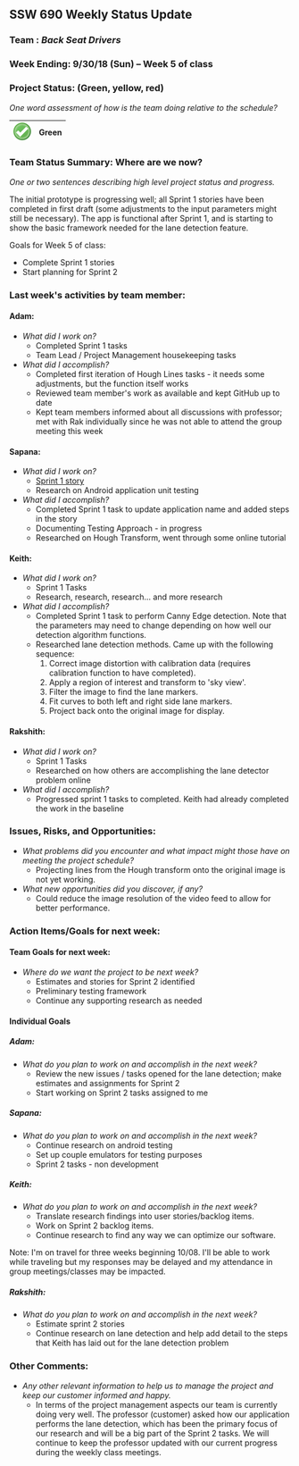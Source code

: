 ﻿## SSW 690 Weekly Status Update 

### Team : _Back Seat Drivers_

### Week Ending: 9/30/18 (Sun) – Week 5 of class

### Project Status: (Green, yellow, red)

_One word assessment of how is the team doing relative to the schedule?_

| ![Green](https://github.com/Scarabyte/SSW690-Project/blob/master/docs/StatusUpdates/status_green.png?raw=true) | Green  |
| ----------- |:-----------:|

### Team Status Summary: Where are we now?

_One or two sentences describing high level project status and progress._

The initial prototype is progressing well; all Sprint 1 stories have been completed in first draft (some adjustments to the input parameters might still be necessary). The app is functional after Sprint 1, and is starting to show the basic framework needed for the lane detection feature.

Goals for Week 5 of class:
* Complete Sprint 1 stories
* Start planning for Sprint 2

### Last week&#39;s activities by team member:

#### Adam:

* _What did I work on?_
  * Completed Sprint 1 tasks
  * Team Lead / Project Management housekeeping tasks
* _What did I accomplish?_
  * Completed first iteration of Hough Lines tasks - it needs some adjustments, but the function itself works
  * Reviewed team member's work as available and kept GitHub up to date
  * Kept team members informed about all discussions with professor; met with Rak individually since he was not able to attend the group meeting this week

#### Sapana:

* _What did I work on?_
  * [Sprint 1 story](https://github.com/Scarabyte/SSW690-Project/issues/24) 
  * Research on Android application unit testing 
* _What did I accomplish?_
  * Completed Sprint 1 task to update application name and added steps in the story
  * Documenting Testing Approach - in progress
  * Researched on Hough Transform, went through some online tutorial

#### Keith:

* _What did I work on?_
  * Sprint 1 Tasks
  * Research, research, research... and more research
* _What did I accomplish?_
  * Completed Sprint 1 task to perform Canny Edge detection. Note that the parameters may need to change depending on how well our detection algorithm functions.
  * Researched lane detection methods. Came up with the following sequence:
    1. Correct image distortion with calibration data (requires calibration function to have completed).
    2. Apply a region of interest and transform to 'sky view'.
    3. Filter the image to find the lane markers.
    4. Fit curves to both left and right side lane markers.
    5. Project back onto the original image for display.

#### Rakshith:

* _What did I work on?_
  * Sprint 1 Tasks
  * Researched on how others are accomplishing the lane detector problem online  
* _What did I accomplish?_
  * Progressed sprint 1 tasks to completed. Keith had already completed the work in the baseline  


### Issues, Risks, and Opportunities:

* _What problems did you encounter and what impact might those have on meeting the project schedule?_
  * Projecting lines from the Hough transform onto the original image is not yet working.
* _What new opportunities did you discover, if any?_
  * Could reduce the image resolution of the video feed to allow for better performance.

### Action Items/Goals for next week:

#### Team Goals for next week:

* _Where do we want the project to be next week?_
  * Estimates and stories for Sprint 2 identified
  * Preliminary testing framework
  * Continue any supporting research as needed

#### Individual Goals

##### Adam:

* _What do you plan to work on and accomplish in the next week?_
  * Review the new issues / tasks opened for the lane detection; make estimates and assignments for Sprint 2
  * Start working on Sprint 2 tasks assigned to me

##### Sapana:

* _What do you plan to work on and accomplish in the next week?_
  * Continue research on android testing
  * Set up couple emulators for testing purposes
  * Sprint 2 tasks - non development

##### Keith:

* _What do you plan to work on and accomplish in the next week?_
  * Translate research findings into user stories/backlog items.
  * Work on Sprint 2 backlog items.
  * Continue research to find any way we can optimize our software.
  
Note: I'm on travel for three weeks beginning 10/08. I'll be able to work while traveling but my responses may be delayed and my attendance in group meetings/classes may be impacted.

##### Rakshith:

* _What do you plan to work on and accomplish in the next week?_
  * Estimate sprint 2 stories
  * Continue research on lane detection and help add detail to the steps that Keith has laid out for the lane detection problem  


### Other Comments:

* _Any other relevant information to help us to manage the project and keep our customer informed and happy._
  * In terms of the project management aspects our team is currently doing very well. The professor (customer) asked how our application performs the lane detection, which has been the primary focus of our research and will be a big part of the Sprint 2 tasks. We will continue to keep the professor updated with our current progress during the weekly class meetings.
  
